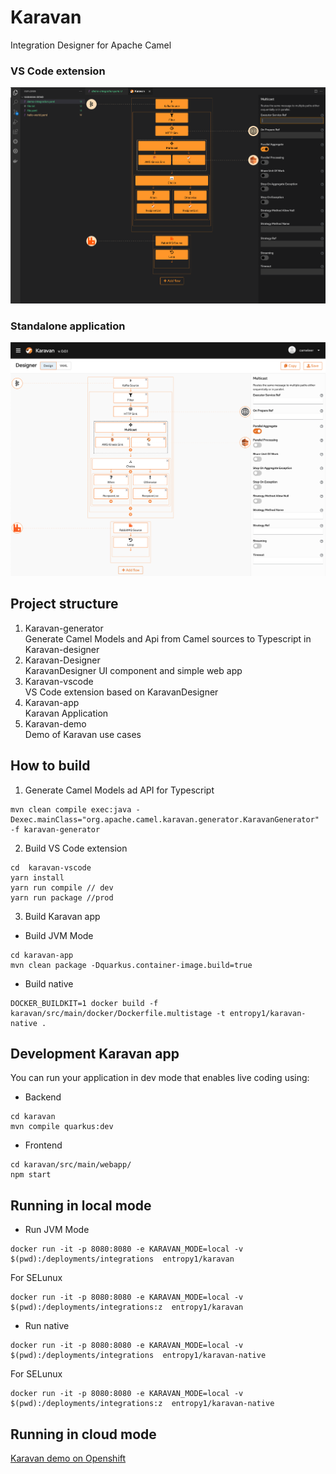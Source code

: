 # Karavan
Integration Designer for Apache Camel

### VS Code extension
![karavan-vscode](karavan-vscode.png)

### Standalone application
![karavan](karavan.png)

## Project structure
1. Karavan-generator  
Generate Camel Models and Api from Camel sources to Typescript in Karavan-designer
2. Karavan-Designer  
KaravanDesigner UI component and simple web app
3. Karavan-vscode  
VS Code extension based on KaravanDesigner
4. Karavan-app  
Karavan Application
5. Karavan-demo  
Demo of Karavan use cases


## How to build
1. Generate Camel Models ad API for Typescript
```
mvn clean compile exec:java -Dexec.mainClass="org.apache.camel.karavan.generator.KaravanGenerator" -f karavan-generator
```

2. Build VS Code extension
```
cd  karavan-vscode
yarn install
yarn run compile // dev
yarn run package //prod
```

3. Build Karavan app  
- Build JVM Mode
```
cd karavan-app
mvn clean package -Dquarkus.container-image.build=true
```
- Build native
```
DOCKER_BUILDKIT=1 docker build -f karavan/src/main/docker/Dockerfile.multistage -t entropy1/karavan-native .
```

## Development Karavan app
You can run your application in dev mode that enables live coding using:
- Backend
```shell script
cd karavan
mvn compile quarkus:dev
```
- Frontend
```shell script
cd karavan/src/main/webapp/
npm start
```

## Running in local mode
- Run JVM Mode
```shell script
docker run -it -p 8080:8080 -e KARAVAN_MODE=local -v $(pwd):/deployments/integrations  entropy1/karavan
```
For SELunux
```shell script
docker run -it -p 8080:8080 -e KARAVAN_MODE=local -v $(pwd):/deployments/integrations:z  entropy1/karavan
```

- Run native
```shell script
docker run -it -p 8080:8080 -e KARAVAN_MODE=local -v $(pwd):/deployments/integrations  entropy1/karavan-native
```
For SELunux
```shell script
docker run -it -p 8080:8080 -e KARAVAN_MODE=local -v $(pwd):/deployments/integrations:z  entropy1/karavan-native
```

## Running in cloud mode
[Karavan demo on Openshift](karavan-demo/openshift/README.md)
